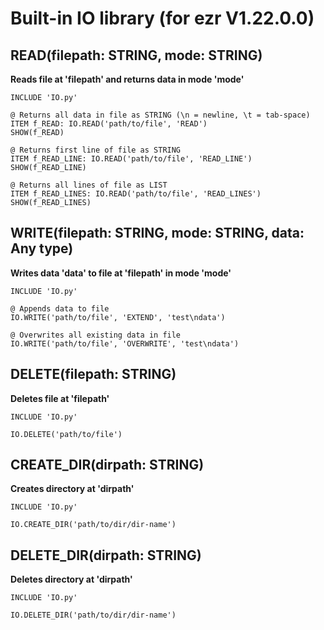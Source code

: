 # Built-in IO library (for ezr V1.22.0.0)
## READ(filepath: STRING, mode: STRING)
**Reads file at 'filepath' and returns data in mode 'mode'**
```
INCLUDE 'IO.py'

@ Returns all data in file as STRING (\n = newline, \t = tab-space)
ITEM f_READ: IO.READ('path/to/file', 'READ')
SHOW(f_READ)

@ Returns first line of file as STRING
ITEM f_READ_LINE: IO.READ('path/to/file', 'READ_LINE')
SHOW(f_READ_LINE)

@ Returns all lines of file as LIST
ITEM f_READ_LINES: IO.READ('path/to/file', 'READ_LINES')
SHOW(f_READ_LINES)
```

## WRITE(filepath: STRING, mode: STRING, data: Any type)
**Writes data 'data' to file at 'filepath' in mode 'mode'**
```
INCLUDE 'IO.py'

@ Appends data to file
IO.WRITE('path/to/file', 'EXTEND', 'test\ndata')

@ Overwrites all existing data in file
IO.WRITE('path/to/file', 'OVERWRITE', 'test\ndata')
```

## DELETE(filepath: STRING)
**Deletes file at 'filepath'**
```
INCLUDE 'IO.py'

IO.DELETE('path/to/file')
```

## CREATE_DIR(dirpath: STRING)
**Creates directory at 'dirpath'**
```
INCLUDE 'IO.py'

IO.CREATE_DIR('path/to/dir/dir-name')
```

## DELETE_DIR(dirpath: STRING)
**Deletes directory at 'dirpath'**
```
INCLUDE 'IO.py'

IO.DELETE_DIR('path/to/dir/dir-name')
```